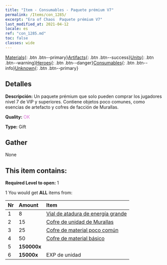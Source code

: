 ```yaml
---
title: "Item - Consumables - Paquete prémium V7"
permalink: /Items/con_1285/
excerpt: "Era of Chaos  Paquete prémium V7"
last_modified_at: 2021-04-12
locale: es
ref: "con_1285.md"
toc: false
classes: wide
---
```

 [Materials](/es/Items/){: .btn .btn--primary}[Artifacts](/es/Items/Artifacts/){: .btn .btn--success}[Units](/es/Items/Units/){: .btn .btn--warning}[Heroes](/es/Items/Heroes/){: .btn .btn--danger}[Consumables](/es/Items/Consumables/){: .btn .btn--info}[Unknown](/es/Items/Unknown/){: .btn .btn--primary}

## Detalles
 **Descripción:** Un paquete prémium que solo pueden comprar los jugadores nivel 7 de VIP y superiores. Contiene objetos poco comunes, como esencias de artefacto y cofres de facción de Murallas.

 **Quality:** <span style="color: #DA70D6">OK</span>

 **Type:** Gift

## Gather

  None

## This item contains:

 **Required Level to open:** 1

 1 You would get **ALL** items  from:

  | Nr | Amount |     Item    |
  |:---|:-------|:------------|
  | 1 | 8 | [Vial de atadura de energía grande](/es/Items/con_726/) | 
  | 2 | 15 | [Cofre de unidad de Murallas](/es/Items/con_1270/) | 
  | 3 | 25 | [Cofre de material poco común](/es/Items/con_757/) | 
  | 4 | 50 | [Cofre de material básico](/es/Items/con_756/) | 
  | 5 |  **150000x** | <i class="fas fa-coins"/> |  | 
  | 6 |  **15000x** | EXP de unidad |  | 
